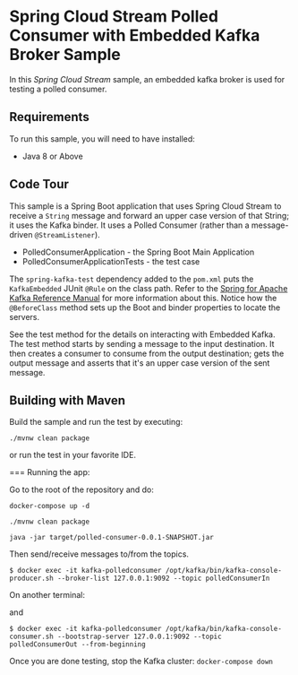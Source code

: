 Spring Cloud Stream Polled Consumer with Embedded Kafka Broker Sample
=====================================================================

In this *Spring Cloud Stream* sample, an embedded kafka broker is used for testing a polled consumer.

## Requirements

To run this sample, you will need to have installed:

* Java 8 or Above

## Code Tour

This sample is a Spring Boot application that uses Spring Cloud Stream to receive a `String` message and forward an upper case version of that String; it uses the Kafka binder.
It uses a Polled Consumer (rather than a message-driven `@StreamListener`).

* PolledConsumerApplication - the Spring Boot Main Application
* PolledConsumerApplicationTests - the test case

The `spring-kafka-test` dependency added to the `pom.xml` puts the `KafkaEmbedded` JUnit `@Rule` on the class path.
Refer to the [Spring for Apache Kafka Reference Manual](http://docs.spring.io/spring-kafka/reference/htmlsingle/#testing) for more information about this.
Notice how the `@BeforeClass` method sets up the Boot and binder properties to locate the servers.

See the test method for the details on interacting with Embedded Kafka.
The test method starts by sending a message to the input destination.
It then creates a consumer to consume from the output destination; gets the output message and asserts that it's an upper case version of the sent message.

## Building with Maven

Build the sample and run the test by executing:

`./mvnw clean package`

or run the test in your favorite IDE.

=== Running the app:

Go to the root of the repository and do:

`docker-compose up -d`

`./mvnw clean package`

`java -jar target/polled-consumer-0.0.1-SNAPSHOT.jar`

Then send/receive messages to/from the topics.

`$ docker exec -it kafka-polledconsumer /opt/kafka/bin/kafka-console-producer.sh --broker-list 127.0.0.1:9092 --topic polledConsumerIn`

On another terminal:

and

`$ docker exec -it kafka-polledconsumer /opt/kafka/bin/kafka-console-consumer.sh --bootstrap-server 127.0.0.1:9092 --topic polledConsumerOut --from-beginning`

Once you are done testing, stop the Kafka cluster: `docker-compose down`

